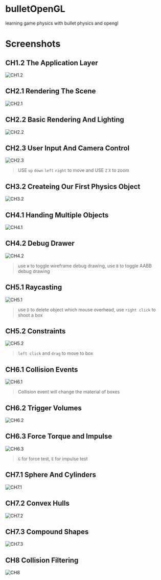 # bulletOpenGL
learning game physics with bullet physics and opengl

# Screenshots

## CH1.2 The Application Layer

![CH1.2](CH1.2_TheApplicationLayer/screenshot.png)

## CH2.1 Rendering The Scene

![CH2.1](CH2.1_RenderingTheScene/screenshot.png)

## CH2.2 Basic Rendering And Lighting

![CH2.2](CH2.2_BasicRenderingAndLighting/screenshot.png)

## CH2.3 User Input And Camera Control

![CH2.3](CH2.3_UserInputAndCameraControl/screenshot.png)

> USE `up` `down` `left` `right` to move and USE `Z` `X` to zoom 

## CH3.2 Createing Our First Physics Object

![CH3.2](CH3.2_CreatingOurFirstPhysicsObject/screenshot.gif)

## CH4.1 Handing Multiple Objects

![CH4.1](CH4.1_HandlingMultipleObjects/screenshot.gif)

## CH4.2 Debug Drawer

![CH4.2](CH4.2_DebugDrawer/screenshot.png)

> use `W` to toggle wireframe debug drawing, use `B` to toggle AABB debug drawing

## CH5.1 Raycasting

![CH5.1](CH5.1_Raycasting/screenshot.png)

> use `D` to delete object which mouse overhead, use `right click` to shoot a box

## CH5.2 Constraints

![CH5.2](CH5.2_Constraints/screenshot.png)

> `left click` and `drag` to move to box

## CH6.1 Collision Events

![CH6.1](CH6.1_CollisionEvents/screenshot.png)

> Collision event will change the material of boxes

## CH6.2 Trigger Volumes

![CH6.2](CH6.2_TriggerVolumes/screenshot.png)

## CH6.3 Force Torque and Impulse

![CH6.3](CH6.3_ForceTorqueAndImpulse/screenshot.png)

> `G` for force test, `E` for impulse test 

## CH7.1 Sphere And Cylinders

![CH7.1](CH7.1_SpheresAndCylinders/screenshot.png)

## CH7.2 Convex Hulls

![CH7.2](CH7.2_ConvexHulls/screenshot.png)

## CH7.3 Compound Shapes

![CH7.3](CH7.3_CompoundShapes/screenshot.png)

## CH8 Collision Filtering

![CH8](CH8_CollisionFiltering/screenshot.png)